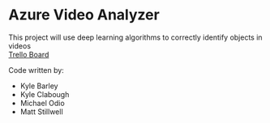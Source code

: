 # Azure Video Analyzer

This project will use deep learning algorithms to correctly identify objects in videos  
[Trello Board](https://trello.com/b/NAeJDOn0/iris)

Code written  by: 
* Kyle Barley
* Kyle Clabough
* Michael Odio 
* Matt Stillwell
